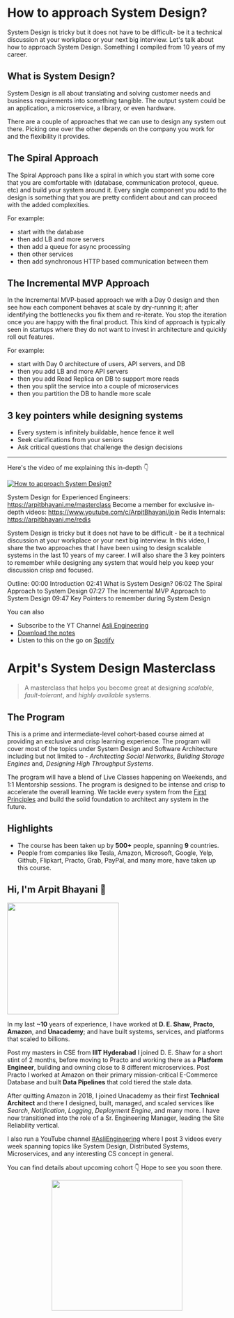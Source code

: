 How to approach System Design?
===


System Design is tricky but it does not have to be difficult- be it a technical discussion at your workplace or your next big interview. Let's talk about how to approach System Design. Something I compiled from 10 years of my career.

## What is System Design?

System Design is all about translating and solving customer needs and business requirements into something tangible. The output system could be an application, a microservice, a library, or even hardware.

There are a couple of approaches that we can use to design any system out there. Picking one over the other depends on the company you work for and the flexibility it provides.

## The Spiral Approach

The Spiral Approach pans like a spiral in which you start with some core that you are comfortable with (database, communication protocol, queue. etc) and build your system around it. Every single component you add to the design is something that you are pretty confident about and can proceed with the added complexities.

For example:

- start with the database
- then add LB and more servers
- then add a queue for async processing
- then other services
- then add synchronous HTTP based communication between them

## The Incremental MVP Approach

In the Incremental MVP-based approach we with a Day 0 design and then see how each component behaves at scale by dry-running it; after identifying the bottlenecks you fix them and re-iterate. You stop the iteration once you are happy with the final product. This kind of approach is typically seen in startups where they do not want to invest in architecture and quickly roll out features.

For example:

- start with Day 0 architecture of users, API servers, and DB
- then you add LB and more API servers
- then you add Read Replica on DB to support more reads
- then you split the service into a couple of microservices
- then you partition the DB to handle more scale

## 3 key pointers while designing systems

- Every system is infinitely buildable, hence fence it well
- Seek clarifications from your seniors
- Ask critical questions that challenge the design decisions

<hr />


<p>Here's the video of me explaining this in-depth 👇‍</p>

[![How to approach System Design?](https://i.ytimg.com/vi/1r9bPisYaOQ/mqdefault.jpg)](https://www.youtube.com/watch?v=1r9bPisYaOQ)

System Design for Experienced Engineers: https://arpitbhayani.me/masterclass
Become a member for exclusive in-depth videos: https://www.youtube.com/c/ArpitBhayani/join
Redis Internals: https://arpitbhayani.me/redis

System Design is tricky but it does not have to be difficult - be it a technical discussion at your workplace or your next big interview. In this video, I share the two approaches that I have been using to design scalable systems in the last 10 years of my career. I will also share the 3 key pointers to remember while designing any system that would help you keep your discussion crisp and focused.

Outline:
00:00 Introduction
02:41 What is System Design?
06:02 The Spiral Approach to System Design
07:27 The Incremental MVP Approach to System Design
09:47 Key Pointers to remember during System Design

You can also
 - Subscribe to the YT Channel [Asli Engineering](https://youtube.com/c/ArpitBhayani)
 - [Download the notes](https://drive.google.com/file/d/185a6688TxLDLXlrDfn2l4ODLSR2m1xLL/view?usp=sharing)
 - Listen to this on the go on [Spotify](https://open.spotify.com/show/7qMoamm2iZQrsPVm6IQLoD)

# Arpit's System Design Masterclass

> A masterclass that helps you become great at designing _scalable_, _fault-tolerant_, and _highly available_ systems.

## The Program

This is a prime and intermediate-level cohort-based course aimed at providing an exclusive and crisp learning experience. The program will cover most of the topics under System Design and Software Architecture including but not limited to - _Architecting Social Networks_, _Building Storage Engines_ and, _Designing High Throughput Systems_.

The program will have a blend of Live Classes happening on Weekends, and 1:1 Mentorship sessions. The program is designed to be intense and crisp to accelerate the overall learning. We tackle every system from the [First Principles](https://en.wikipedia.org/wiki/First_principle) and build the solid foundation to architect any system in the future.


## Highlights

 - The course has been taken up by __500+__ people, spanning __9__ countries.
 - People from companies like Tesla, Amazon, Microsoft, Google, Yelp, Github, Flipkart, Practo, Grab, PayPal, and many more, have taken up this course.


## Hi, I'm Arpit Bhayani 👋

<img width="256px" src="https://arpitbhayani.me/static/img/arpit.jpg" />

In my last **~10** years of experience, I have worked at **D. E. Shaw**, **Practo**, **Amazon**, and **Unacademy**; and have built systems, services, and platforms that scaled to billions.

Post my masters in CSE from **IIIT Hyderabad** I joined D. E. Shaw for a short stint of 2 months, before moving to Practo and working there as a **Platform Engineer**, building and owning close to 8 different microservices. Post Practo I worked at Amazon on their primary mission-critical E-Commerce Database and built **Data Pipelines** that cold tiered the stale data.

After quitting Amazon in 2018, I joined Unacademy as their first **Technical Architect** and there I designed, built, managed, and scaled services like _Search_, _Notification_, _Logging_, _Deployment Engine_, and many more. I have now transitioned into the role of a Sr. Engineering Manager, leading the Site Reliability vertical.

I also run a YouTube channel [#AsliEngineering](https://www.youtube.com/c/ArpitBhayani) where I post 3 videos every week spanning topics like System Design, Distributed Systems, Microservices, and any interesting CS concept in general.

You can find details about upcoming cohort 👇‍ Hope to see you soon there.

<center>
<a target="_blank" href="https://arpitbhayani.me/masterclass">
<img src="https://user-images.githubusercontent.com/4745789/137859181-d4499cf4-ce65-4466-8b88-a078ece0f081.PNG" width="300px" />
</a>
</center>
